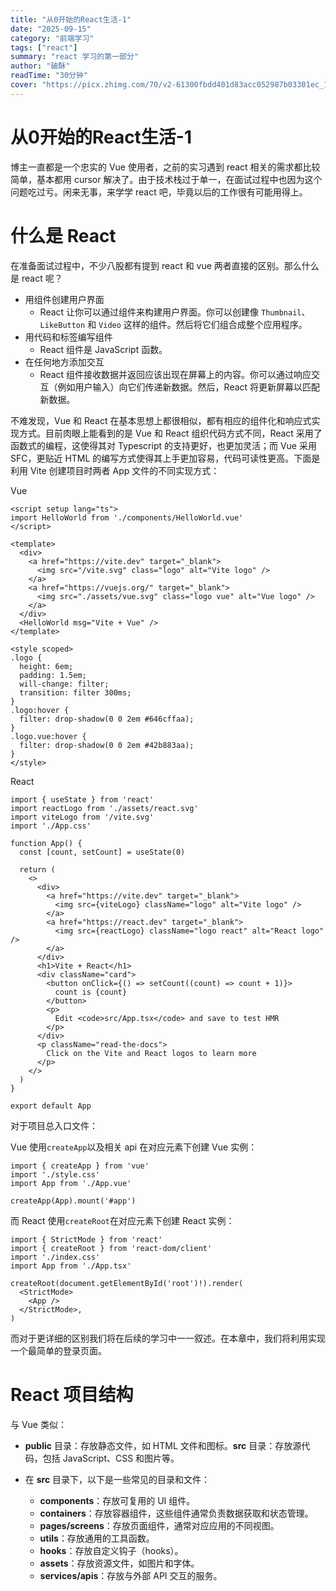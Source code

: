 ```yaml
---
title: "从0开始的React生活-1"
date: "2025-09-15"
category: "前端学习"
tags: ["react"]
summary: "react 学习的第一部分"
author: "破酥"
readTime: "30分钟"
cover: "https://picx.zhimg.com/70/v2-61300fbdd401d83acc052987b03301ec_1440w.avis?source=172ae18b&biz_tag=Post"
---
```


# 从0开始的React生活-1

博主一直都是一个忠实的 Vue 使用者，之前的实习遇到 react 相关的需求都比较简单，基本都用 cursor 解决了。由于技术栈过于单一，在面试过程中也因为这个问题吃过亏。闲来无事，来学学 react 吧，毕竟以后的工作很有可能用得上。

# 什么是 React

在准备面试过程中，不少八股都有提到 react 和 vue 两者直接的区别。那么什么是 react 呢？

- 用组件创建用户界面
  - React 让你可以通过组件来构建用户界面。你可以创建像 `Thumbnail`、`LikeButton` 和 `Video` 这样的组件。然后将它们组合成整个应用程序。
- 用代码和标签编写组件
  - React 组件是 JavaScript 函数。
- 在任何地方添加交互
  - React 组件接收数据并返回应该出现在屏幕上的内容。你可以通过响应交互（例如用户输入）向它们传递新数据。然后，React 将更新屏幕以匹配新数据。

不难发现，Vue 和 React 在基本思想上都很相似，都有相应的组件化和响应式实现方式。目前肉眼上能看到的是 Vue 和 React 组织代码方式不同，React 采用了函数式的编程，这使得其对 Typescript 的支持更好，也更加灵活；而 Vue 采用 SFC，更贴近 HTML 的编写方式使得其上手更加容易，代码可读性更高。下面是利用 Vite 创建项目时两者 App 文件的不同实现方式：

Vue

```Vue
<script setup lang="ts">
import HelloWorld from './components/HelloWorld.vue'
</script>

<template>
  <div>
    <a href="https://vite.dev" target="_blank">
      <img src="/vite.svg" class="logo" alt="Vite logo" />
    </a>
    <a href="https://vuejs.org/" target="_blank">
      <img src="./assets/vue.svg" class="logo vue" alt="Vue logo" />
    </a>
  </div>
  <HelloWorld msg="Vite + Vue" />
</template>

<style scoped>
.logo {
  height: 6em;
  padding: 1.5em;
  will-change: filter;
  transition: filter 300ms;
}
.logo:hover {
  filter: drop-shadow(0 0 2em #646cffaa);
}
.logo.vue:hover {
  filter: drop-shadow(0 0 2em #42b883aa);
}
</style>

```

React

```tsx
import { useState } from 'react'
import reactLogo from './assets/react.svg'
import viteLogo from '/vite.svg'
import './App.css'

function App() {
  const [count, setCount] = useState(0)

  return (
    <>
      <div>
        <a href="https://vite.dev" target="_blank">
          <img src={viteLogo} className="logo" alt="Vite logo" />
        </a>
        <a href="https://react.dev" target="_blank">
          <img src={reactLogo} className="logo react" alt="React logo" />
        </a>
      </div>
      <h1>Vite + React</h1>
      <div className="card">
        <button onClick={() => setCount((count) => count + 1)}>
          count is {count}
        </button>
        <p>
          Edit <code>src/App.tsx</code> and save to test HMR
        </p>
      </div>
      <p className="read-the-docs">
        Click on the Vite and React logos to learn more
      </p>
    </>
  )
}

export default App
```

对于项目总入口文件：

Vue 使用`createApp`以及相关 api 在对应元素下创建 Vue 实例：

```Vue
import { createApp } from 'vue'
import './style.css'
import App from './App.vue'

createApp(App).mount('#app')
```

而 React 使用` createRoot `在对应元素下创建 React 实例：

```tsx
import { StrictMode } from 'react'
import { createRoot } from 'react-dom/client'
import './index.css'
import App from './App.tsx'

createRoot(document.getElementById('root')!).render(
  <StrictMode>
    <App />
  </StrictMode>,
)
```

而对于更详细的区别我们将在后续的学习中一一叙述。在本章中，我们将利用实现一个最简单的登录页面。

# React 项目结构

与 Vue 类似：

- **public** 目录：存放静态文件，如 HTML 文件和图标。**src** 目录：存放源代码，包括 JavaScript、CSS 和图片等。

- 在 **src** 目录下，以下是一些常见的目录和文件：
  - **components**：存放可复用的 UI 组件。
  - **containers**：存放容器组件，这些组件通常负责数据获取和状态管理。
  - **pages/screens**：存放页面组件，通常对应应用的不同视图。
  - **utils**：存放通用的工具函数。
  - **hooks**：存放自定义钩子（hooks）。
  - **assets**：存放资源文件，如图片和字体。
  - **services/apis**：存放与外部 API 交互的服务。

# 


